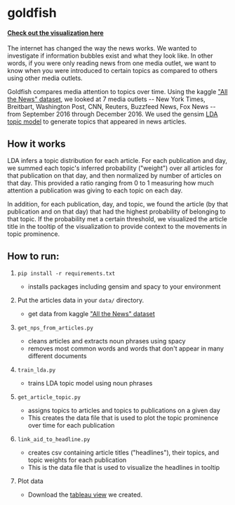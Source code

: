 # goldfish

#### [Check out the visualization here](https://public.tableau.com/profile/vivek.kumar6595#!/vizhome/InformationBubbles/AllTopics)

The internet has changed the way the news works. We wanted to investigate if information bubbles exist and what they look like. In other words, if you were only reading news from one media outlet, we want to know when you were introduced to certain topics as compared to others using other media outlets.

Goldfish compares media attention to topics over time. Using the kaggle ["All the News" dataset](https://www.kaggle.com/snapcrack/all-the-news/home), we looked at 7 media outlets -- New York Times, Breitbart, Washington Post, CNN, Reuters, Buzzfeed News, Fox News -- from September 2016 through December 2016. We used the gensim [LDA topic model](https://radimrehurek.com/gensim/models/ldamodel.html) to generate topics that appeared in news articles. 



##  How it works

LDA infers a topic distribution for each article. For each publication and day, we summed each topic's inferred probability ("weight") over all articles for that publication on that day, and then normalized by number of articles on that day. This provided a ratio ranging from 0 to 1 measuring how much attention a publication was giving to each topic on each day.

In addition, for each publication, day, and topic, we found the article (by that publication and on that day) that had the highest probability of belonging to that topic. If the probability met a certain threshold, we visualized the article title in the tooltip of the visualization to provide context to the movements in topic prominence.




## How to run:

1. `pip install -r requirements.txt`
		
	* installs packages including gensim and spacy to your environment

2. Put the articles data in your `data/` directory.
	* get data from kaggle ["All the News" dataset](https://www.kaggle.com/snapcrack/all-the-news/home)


2. `get_nps_from_articles.py`

	* cleans articles and extracts noun phrases using spacy
	* removes most common words and words that don't appear in many different documents

3. `train_lda.py`

	* trains LDA topic model using noun phrases 

4. `get_article_topic.py`

	*  assigns topics to articles and topics to publications on a given day
	*  This creates the data file that is used to plot the topic prominence over time for each publication
	
5. `link_aid_to_headline.py`
	* creates csv containing article titles ("headlines"), their topics, and topic weights for each publication
	* This is the data file that is used to visualize the headlines in tooltip

6. Plot data
	* Download the [tableau view](https://public.tableau.com/profile/vivek.kumar6595#!/vizhome/InformationBubbles/AllTopics) we created. 
